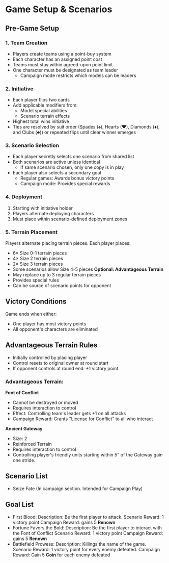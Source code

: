 # Game Setup & Scenarios

## Pre-Game Setup

### 1. Team Creation
- Players create teams using a point-buy system
- Each character has an assigned point cost
- Teams must stay within agreed-upon point limit
- One character must be designated as team leader
  - Campaign mode restricts which models can be leaders

### 2. Initiative
- Each player flips two cards
- Add applicable modifiers from:
  - Model special abilities
  - Scenario terrain effects
- Highest total wins initiative
- Ties are resolved by suit order (Spades (♠), Hearts (♥), Diamonds (♦), and Clubs (♣)) or repeated flips until clear winner emerges

### 3. Scenario Selection
- Each player secretly selects one scenario from shared list
- Both scenarios are active unless identical
  - If same scenario chosen, only one copy is in play
- Each player also selects a secondary goal
  - Regular games: Awards bonus victory points
  - Campaign mode: Provides special rewards

### 4. Deployment
1. Starting with initiative holder
2. Players alternate deploying characters
3. Must place within scenario-defined deployment zones

### 5. Terrain Placement
Players alternate placing terrain pieces. Each player places:
- 6× Size 0-1 terrain pieces
- 4× Size 2 terrain pieces
- 2× Size 3 terrain pieces
- Some scenarios allow Size 4-5 pieces
**Optional: Advantageous Terrain**
- May replace up to 3 regular terrain pieces
- Provides special rules
- Can be source of scenario points for opponent

## Victory Conditions
Game ends when either:
- One player has most victory points
- All opponent's characters are eliminated

## Advantageous Terrain Rules
- Initially controlled by placing player
- Control resets to original owner at round start
- If opponent controls at round end: +1 victory point

### Advantageous Terrain:

**Font of Conflict**
- Cannot be destroyed or moved
- Requires interaction to control
- Effect: Controlling team's leader gets +1 on all attacks
- Campaign Reward: Grants "License for Conflict" to all who interact

**Ancient Gateway**
- Size: 2
- Reinforced Terrain
- Requires interaction to control
- Controlling player's friendly units starting within 5" of the Gateway gain one stride.

## Scenario List

- Seize Fate (In campaign section. Intended for Campaign Play)

## Goal List

- First Blood:
    Description: Be the first player to attack.
    Scenario Reward: 1 victory point
    Campaign Reward: gains 5 **Renown**
- Fortune Favors the Bold: 
    Description: Be the first player to interact with the Font of Conflict 
    Scenario Reward: 1 victory point
    Campaign Reward: gains 5 **Renown**
- Battlefield Prowess:
    Description: Killings the name of the game.
    Scenario Reward: 1 victory point for every enemy defeated.
    Campaign Reward: Gain 5 **Coin** for each enemy defeated